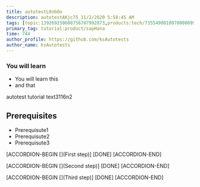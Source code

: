 ```yaml
---
title: autotestL0nbOo
description: autotestAKjc75_11/2/2020 5:58:45 AM
tags: [topic:139269250608756787992873,products:tech/73554900100700000996,tutorial:experience/advanced]
primary_tag: tutorial:product/sapHana
time: 744
author_profile: https://github.com/ksAutotests
author_name: ksAutotests
---
```

### You will learn
- You will learn this
- and that

autotest tutorial text3116n2

## Prerequisites
- Prerequisute1
- Prerequisute2
- Prerequisute3

[ACCORDION-BEGIN [](First step)]
[DONE]
[ACCORDION-END]

[ACCORDION-BEGIN [](Second step)]
[DONE]
[ACCORDION-END]

[ACCORDION-BEGIN [](Third step)]
[DONE]
[ACCORDION-END]

